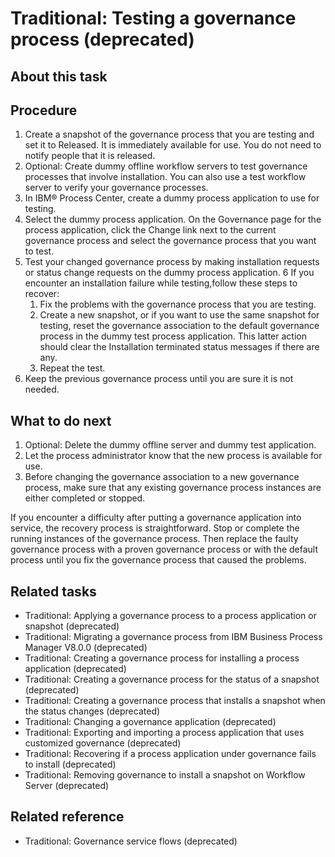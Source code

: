 # Traditional: Testing a governance process (deprecated)

## About this task

## Procedure

1. Create a snapshot of the governance process that you are
testing and set it to Released.  It is immediately
available for use. You do not need to notify people that it is released.
2. Optional: Create dummy offline workflow servers
to test governance processes that involve installation.  You
can also use a test workflow server to verify your governance processes.
3. In IBM® Process
Center,
create a dummy process application to use for testing.
4. Select the dummy process application. On the Governance page for the process application, click
the Change link next to the current governance process and select the
governance process that you want to test.
5. Test your changed governance process by making installation
requests or status change requests on the dummy process application.
6 If you encounter an installation failure while testing,follow these steps to recover:
    1. Fix the problems with the governance process that you
are testing.
    2. Create a new snapshot, or if you want to use the same
snapshot for testing, reset the governance association to the default
governance process in the dummy test process application. This latter
action should clear the Installation terminated status messages
if there are any.
    3. Repeat the test.
7. Keep the previous governance process until you are sure
it is not needed.

## What to do next

1. Optional: Delete the dummy offline server and dummy test application.
2. Let the process administrator know that the new process is available
for use.
3. Before changing the governance association to a new governance
process, make sure that any existing governance process instances
are either completed or stopped.

If you encounter a difficulty after putting a governance application
into service, the recovery process is straightforward. Stop or complete
the running instances of the governance process. Then replace the
faulty governance process with a proven governance process or with
the default process until you fix the governance process that caused
the problems.

## Related tasks

- Traditional: Applying a governance process to a process application or snapshot (deprecated)
- Traditional: Migrating a governance process from IBM Business Process Manager V8.0.0 (deprecated)
- Traditional: Creating a governance process for installing a process application (deprecated)
- Traditional: Creating a governance process for the status of a snapshot (deprecated)
- Traditional: Creating a governance process that installs a snapshot when the status changes (deprecated)
- Traditional: Changing a governance application (deprecated)
- Traditional: Exporting and importing a process application that uses customized governance (deprecated)
- Traditional: Recovering if a process application under governance fails to install (deprecated)
- Traditional: Removing governance to install a snapshot on Workflow Server (deprecated)

## Related reference

- Traditional: Governance service flows (deprecated)